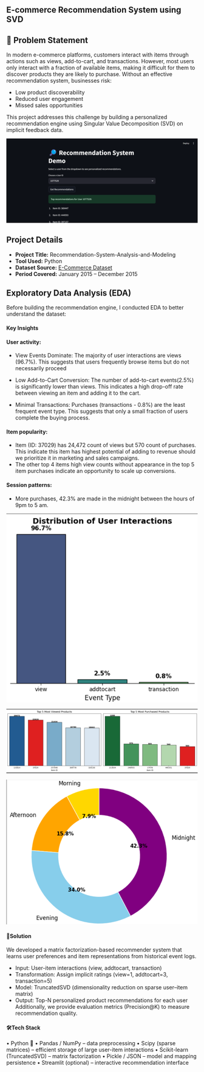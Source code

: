 ## E-commerce Recommendation System using SVD
## 📌 Problem Statement
In modern e-commerce platforms, customers interact with items through actions such as views, add-to-cart, and transactions. However, most users only interact with a fraction of available items, making it difficult for them to discover products they are likely to purchase.
Without an effective recommendation system, businesses risk:
- Low product discoverability
- Reduced user engagement
- Missed sales opportunities

This project addresses this challenge by building a personalized recommendation engine using Singular Value Decomposition (SVD) on implicit feedback data.


![REcommendation-System](https://github.com/ioakowuah/Recommendation-System-Analysis-and-Modeling/blob/main/recommendation%20system%20.png)

##  Project Details

- **Project Title:** Recommendation-System-Analysis-and-Modeling 
- **Tool Used:** Python  
- **Dataset Source:** [E-Commerce Dataset](https://huggingface.co/datasets/ioakowuah/RecommendationSystem)  
- **Period Covered:** January 2015 – December 2015  


## Exploratory Data Analysis (EDA)
Before building the recommendation engine, I conducted EDA to better understand the dataset:
#### Key Insights
####	User activity:
* View Events Dominate: The majority of user interactions are views (96.7%). This suggests that users frequently browse items but do not necessarily proceed

* Low Add-to-Cart Conversion: The number of add-to-cart events(2.5%) is significantly lower than views. This indicates a high drop-off rate between viewing an item and adding it to the cart.

- Minimal Transactions: Purchases (transactions - 0.8%) are the least frequent event type. This suggests that only a small fraction of users complete the buying process.


####	Item popularity:
- Item (ID: 37029) has 24,472 count of views but 570 count of purchases. This indicate this item has highest potential of adding to revenue should we prioritize it in marketing and sales campaigns.
- The other top 4 items high view counts without appearance in the top 5 item purchases indicate an opportunity to scale up conversions.

####	Session patterns:
- More purchases, 42.3% are made in the midnight between the hours of 9pm to 5 am.

![Key Insight](https://github.com/ioakowuah/Recommendation-System-Analysis-and-Modeling/blob/main/What%20events%20are%20exhibited%20by%20users%20on%20the%20ecommerce%20website(percentage).png)

![Key Insight](https://github.com/ioakowuah/Recommendation-System-Analysis-and-Modeling/blob/main/5%20viewed%20and%20transacted%20top%20items.png)

![Key Insight](https://github.com/ioakowuah/Recommendation-System-Analysis-and-Modeling/blob/main/purchased%20over%20the%20periods%20of%20the%20day.png)

#### 🚀Solution
We developed a matrix factorization-based recommender system that learns user preferences and item representations from historical event logs.
-	Input: User-item interactions (view, addtocart, transaction)
-	Transformation: Assign implicit ratings (view=1, addtocart=3, transaction=5)
-	Model: TruncatedSVD (dimensionality reduction on sparse user–item matrix)
-	Output: Top-N personalized product recommendations for each user
Additionally, we provide evaluation metrics (Precision@K) to measure recommendation quality.

####  🛠️Tech Stack
•	Python 🐍
•	Pandas / NumPy – data preprocessing
•	Scipy (sparse matrices) – efficient storage of large user-item interactions
•	Scikit-learn (TruncatedSVD) – matrix factorization
•	Pickle / JSON – model and mapping persistence
•	Streamlit (optional) – interactive recommendation interface

